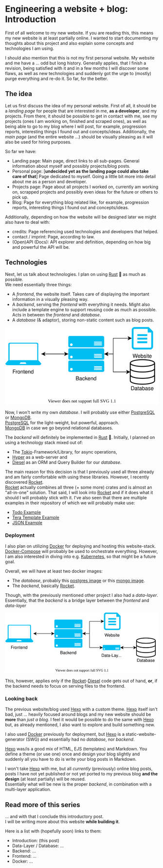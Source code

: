 # Engineering a website + blog: Introduction

First of all welcome to my new website.
If you are reading this, this means my new website is at least partially online.
I wanted to start documenting my thoughts about this project and also explain some concepts and technologies I am using.

I should also mention that this is not my first personal website.
My website and me have a ... odd but long history.
Generally applies, that I finish a revision, being satisfied with it and in a few months I will discover some flaws, as well as new technologies and suddenly got the urge to (mostly) purge everything and re-do it.
So far, for the better.

## The idea

Let us first discuss the idea of my personal website.
First of all, it should be a _landing page_ for people that are interested in me, **as a developer**, and my projects.
From there, it should be possible to get in contact with me, see my projects (ones I am working on, finished and scraped ones), as well as being able to go to my blog where I will post, for example, progression reports, interesting things I found out and concepts/ideas.
Additionally, the _main page_ (and the entire website ...) should be visually pleasing as it will also be used for hiring purposes.

So far we have:

- Landing page: Main page, direct links to all sub-pages. General information about myself and possibly projects/blog posts.
- Personal page: [**undecided yet as the landing page could also take care of that**] Page dedicated to myself. Going a little bit more into detail about me as a person and developer.
- Projects page: Page about all projects I worked on, currently am working on, scrapped projects and possibly even ideas for the future or others to pick up.
- Blog: Page for everything blog related like, for example, progression reports, interesting things I found out and concepts/ideas.

Additionally, depending on how the website will be designed later we might also have to deal with:

- credits: Page referencing used technologies and developers that helped.
- contact / imprint: Page, according to law.
- (Open)API (Docs): API explorer and definition, depending on how big and powerful the API will be.

## Technologies

Next, let us talk about technologies.
I plan on using [Rust] 🦀 as much as possible.  
We need essentially three things:

- A _frontend_, the website itself. Takes care of displaying the important information in a visually pleasing way.
- A _backend_, serving the _frontend_ with everything it needs. Might also include a template engine to support reusing code as much as possible. Acts in between the _frontend_ and _database_.
- A _database_ (& adaptor), storing non-static content such as blog posts.

![Module Graph](./modules_graph.drawio.svg)

Now, I won't write my own _database_.
I will probably use either [PostgreSQL] or [MongoDB].  
[PostgreSQL] for the light-weight, but powerful, approach.  
[MongoDB] in case we go beyond relational databases.

The _backend_ will definitely be implemented in [Rust] 🦀.
Initially, I planned on using a technology stack mixed out of:

- The [Tokio]-Framework/Library, for async operations,
- [Hyper] as a web-server and
- [Diesel] as an ORM and Query Builder for our _database_.

The main reason for this decision is that I previously used all three already and am fairly comfortable with using these libraries.
However, I recently discovered [Rocket].  
[Rocket] actually combines all three (+ some more) crates and is almost an "all-in-one" solution.
That said, I will look into [Rocket] and if it does what it should I will probably stick with it.
I've also seen that there are multiple examples in their repository of which we will probably make use:

- [Todo Example](https://github.com/SergioBenitez/Rocket/tree/master/examples/todo)
- [Tera Template Example](https://github.com/SergioBenitez/Rocket/tree/master/examples/tera_templates)
- [JSON Example](https://github.com/SergioBenitez/Rocket/tree/master/examples/json)

### Deployment

I also plan on utilizing [Docker] for deploying and hosting this website-stack.
[Docker-Compose] will probably be used to orchestrate everything.
However, I am also interested in diving into e.g. [Kubernetes], so that might be a future goal.

Overall, we will have at least two docker images:

- The _database_, probably this [postgres image](https://hub.docker.com/_/postgres) or this [mongo image](https://hub.docker.com/_/mongo).
- The _backend_, basically [Rocket].

Though, with the previously mentioned other project I also had a _data-layer_.
Essentially, that the _backend_ is a bridge layer between the _frontend_ and _data-layer_

![Module Graph](./modules_graph_extended.drawio.svg)

This, however, applies only if the [Rocket]-[Diesel] code gets out of hand, **or**, if the backend needs to focus on serving files to the frontend.

### Looking back

The previous website/blog used [Hexo] with a custom theme.
[Hexo] itself isn't bad, just ... heavily focused around blogs and my new website should be **more** than _just a blog_.
I feel it would be possible to do the same with [Hexo] but, as already mentioned, I also want to explore and build something new.

I also used [Docker] previously for deployment, but [Hexo] is a static-website-generator (SWG) and essentially had no _database_, nor _backend_.

[Hexo] was/is a good mix of HTML, EJS (templates) and Markdown.
You define a theme (or use one) once and design your blog slightly and suddenly all you have to do is write your blog posts in Markdown.

I won't take [Hexo] with me, but all _currently_ (previously) online blog posts, posts I have not yet published or not yet ported to my previous blog **and the design** (at least partially) will be reused.  
Essentially what will be new is the proper _backend_, in combination with a multi-layer application.

## Read more of this series

... and with that I conclude this introductory post.  
I will be writing more about this website **while building it**.

Here is a list with (hopefully soon) links to them:

- Introduction: (this post)
- Data-Layer / Database: ...
- Backend: ...
- Frontend: ...
- Docker: ...

[rust]: https://www.rust-lang.org
[postgresql]: https://www.postgresql.org
[mongodb]: https://www.mongodb.com
[tokio]: http://tokio.rs
[diesel]: http://diesel.rs
[hyper]: https://hyper.rs
[rocket]: https://rocket.rs
[docker]: https://docker.com
[docker-compose]: https://docs.docker.com/compose/
[kubernetes]: https://kubernetes.io
[hexo]: https://hexo.io
